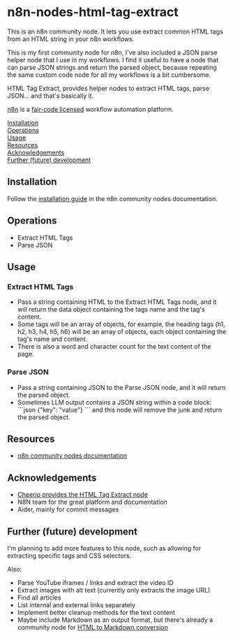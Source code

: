# n8n-nodes-html-tag-extract

This is an n8n community node. It lets you use extract common HTML tags from an HTML string in your n8n workflows.

This is my first community node for n8n, I've also included a JSON parse helper node that I use in my workflows. 
I find it useful to have a node that can parse JSON strings and return the parsed object, 
because repeating the same custom code node for all my workflows is a bit cumbersome.

HTML Tag Extract, provides helper nodes to extract HTML tags, parse JSON... and that's basically it.

[n8n](https://n8n.io/) is a [fair-code licensed](https://docs.n8n.io/reference/license/) workflow automation platform.

[Installation](#installation)  
[Operations](#operations)  
[Usage](#usage)    
[Resources](#resources)  
[Acknowledgements](#acknowledgements)  
[Further (future) development](#further-future-development)

## Installation

Follow the [installation guide](https://docs.n8n.io/integrations/community-nodes/installation/) in the n8n community nodes documentation.

## Operations

* Extract HTML Tags
* Parse JSON

## Usage

### Extract HTML Tags
* Pass a string containing HTML to the Extract HTML Tags node, and it will return the data object containing the tags name and the tag's content.
* Some tags will be an array of objects, for example, the heading tags (h1, h2, h3, h4, h5, h6) will be an array of objects, each object containing the tag's name and content.
* There is also a word and character count for the text content of the page.

### Parse JSON
* Pass a string containing JSON to the Parse JSON node, and it will return the parsed object.
* Sometimes LLM output contains a JSON string within a code block: \```json {"key": "value"} ``` and this node will remove the junk and return the parsed object.


## Resources

* [n8n community nodes documentation](https://docs.n8n.io/integrations/community-nodes/)

## Acknowledgements

* [Cheerio provides the HTML Tag Extract node](https://www.npmjs.com/package/cheerio)
* N8N team for the great platform and documentation
* Aider, mainly for commit messages

## Further (future) development

I'm planning to add more features to this node, such as allowing for extracting specific tags and CSS selectors.

Also:
* Parse YouTube iframes / links and extract the video ID
* Extract images with alt text (currently only extracts the image URL)
* Find all articles
* List internal and external links separately
* Implement better cleanup methods for the text content
* Maybe include Markdown as an output format, but there's already a community node for [HTML to Markdown conversion](https://www.npmjs.com/package/n8n-nodes-turndown-html-to-markdown)
